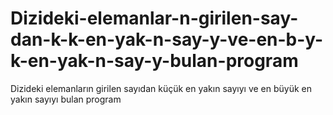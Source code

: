 # Dizideki-elemanlar-n-girilen-say-dan-k-k-en-yak-n-say-y-ve-en-b-y-k-en-yak-n-say-y-bulan-program
Dizideki elemanların girilen sayıdan küçük en yakın sayıyı ve en büyük en yakın sayıyı bulan program
